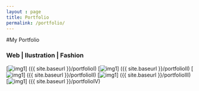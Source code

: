 ```yaml
---
layout : page
title: Portfolio
permalink: /portfolio/
---
```


#My Portfolio


### Web | Ilustration | Fashion 


[![img1](https://farm8.staticflickr.com/7408/16252338358_a6a758e0a9_t.jpg)] ({{ site.baseurl }}/portfolioI)
[![img1](https://farm8.staticflickr.com/7500/16148585678_855f5e31d2_q.jpg)] ({{ site.baseurl }}/portfolioII)
[![img1](https://farm8.staticflickr.com/7524/16334412341_fab262ccb8_q.jpg)] ({{ site.baseurl }}/portfolioII)
[![img1](https://farm8.staticflickr.com/7518/15716253963_b30fb08415_q.jpg)] ({{ site.baseurl }}/portfolioIII)
[![img1](https://farm8.staticflickr.com/7508/16148793330_5a0cc6007a_q.jpg)] ({{ site.baseurl }}/portfolioIV)
